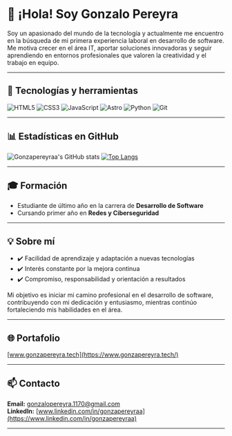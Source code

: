 # 👋 ¡Hola! Soy Gonzalo Pereyra

Soy un apasionado del mundo de la tecnología y actualmente me encuentro en la búsqueda de mi primera experiencia laboral en desarrollo de software. Me motiva crecer en el área IT, aportar soluciones innovadoras y seguir aprendiendo en entornos profesionales que valoren la creatividad y el trabajo en equipo.

---

## 🚀 Tecnologías y herramientas

![HTML5](https://img.shields.io/badge/HTML5-E34F26?style=for-the-badge&logo=html5&logoColor=white)
![CSS3](https://img.shields.io/badge/CSS3-1572B6?style=for-the-badge&logo=css3&logoColor=white)
![JavaScript](https://img.shields.io/badge/JavaScript-F7DF1E?style=for-the-badge&logo=javascript&logoColor=black)
![Astro](https://img.shields.io/badge/Astro-1a1a1a?style=for-the-badge&logo=astro&logoColor=white)
![Python](https://img.shields.io/badge/Python-3776AB?style=for-the-badge&logo=python&logoColor=white)
![Git](https://img.shields.io/badge/Git-F05032?style=for-the-badge&logo=git&logoColor=white)

---

## 📊 Estadísticas en GitHub

![Gonzapereyraa's GitHub stats](https://github-readme-stats.vercel.app/api?username=Gonzapereyraa&show_icons=true&theme=radical)
[![Top Langs](https://github-readme-stats.vercel.app/api/top-langs/?username=Gonzapereyraa&layout=compact&theme=radical)](https://github.com/anuraghazra/github-readme-stats)

---

## 🎓 Formación

- Estudiante de último año en la carrera de **Desarrollo de Software**
- Cursando primer año en **Redes y Ciberseguridad**

---

## 💡 Sobre mí

- ✔️ Facilidad de aprendizaje y adaptación a nuevas tecnologías
- ✔️ Interés constante por la mejora continua
- ✔️ Compromiso, responsabilidad y orientación a resultados

Mi objetivo es iniciar mi camino profesional en el desarrollo de software, contribuyendo con mi dedicación y entusiasmo, mientras continúo fortaleciendo mis habilidades en el área.

---

## 🌐 Portafolio

[www.gonzapereyra.tech](https://www.gonzapereyra.tech/)

---

## 📫 Contacto

**Email:** gonzalopereyra.1170@gmail.com  
**LinkedIn:** [www.linkedin.com/in/gonzapereyraa](https://www.linkedin.com/in/gonzapereyraa)

---
